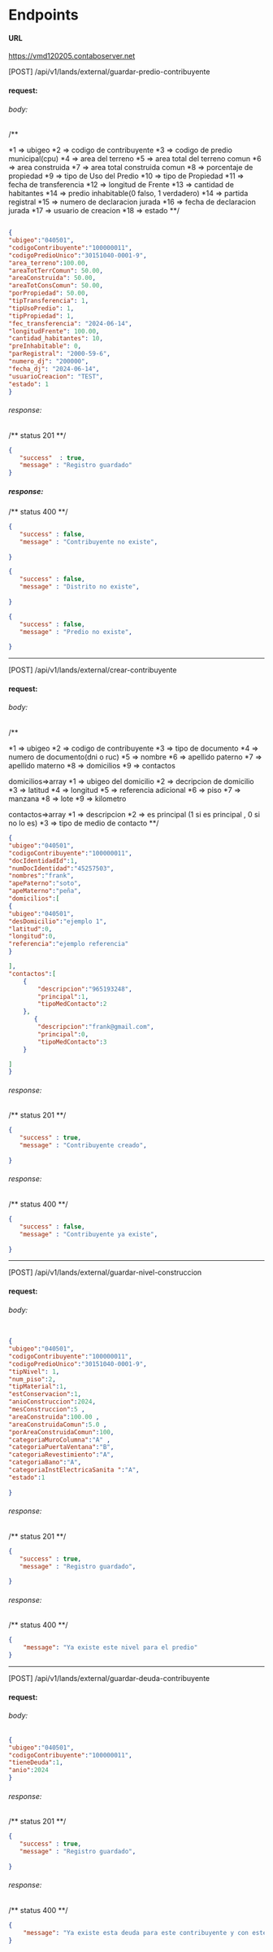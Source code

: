 
# Endpoints

#### URL
https://vmd120205.contaboserver.net

[POST]  <hostname>/api/v1/lands/external/guardar-predio-contribuyente

#### request:
###### body: 
/**

*1 => ubigeo
*2 => codigo de contribuyente
*3 => codigo de predio municipal(cpu)
*4 => area del terreno
*5 => area total del terreno comun
*6 => area construida
*7 => area total construida comun
*8 => porcentaje de propiedad
*9 => tipo de Uso del Predio
*10 => tipo de Propiedad
*11 => fecha de transferencia
*12 => longitud de Frente
*13 => cantidad de habitantes
*14 => predio inhabitable(0 falso, 1  verdadero)
*14 => partida registral
*15 => numero de declaracion jurada
*16 => fecha de declaracion jurada
*17 => usuario de creacion
*18 => estado
**/
```json

{ 
"ubigeo":"040501", 
"codigoContribuyente":"100000011", 
"codigoPredioUnico":"30151040-0001-9",
"area_terreno":100.00,
"areaTotTerrComun": 50.00,
"areaConstruida": 50.00,
"areaTotConsComun": 50.00,
"porPropiedad": 50.00,
"tipTransferencia": 1,
"tipUsoPredio": 1,
"tipPropiedad": 1,
"fec_transferencia": "2024-06-14",
"longitudFrente": 100.00,
"cantidad_habitantes": 10,
"preInhabitable": 0,
"parRegistral": "2000-59-6",
"numero_dj": "200000",
"fecha_dj": "2024-06-14",
"usuarioCreacion": "TEST",
"estado": 1
}
```

 

###### response:
/**
status 201
**/
```json
{
   "success"  : true,
   "message" : "Registro guardado"
}
``` 

##### response:
/**
status 400
**/
```json
{
   "success" : false,
   "message" : "Contribuyente no existe",
  
}
```

```json
{
   "success" : false,
   "message" : "Distrito no existe",
  
}
```

```json
{
   "success" : false,
   "message" : "Predio no existe",
  
}
```




---

[POST] <hostname>/api/v1/lands/external/crear-contribuyente

 

#### request:

###### body: 

/**

*1 => ubigeo
*2 => codigo de contribuyente
*3 => tipo de documento
*4 => numero de documento(dni o ruc)
*5 => nombre 
*6 => apellido paterno 
*7 => apellido materno
*8 => domicilios
*9 => contactos


domicilios=>array 
   *1 => ubigeo del domicilio 
   *2 => decripcion de domicilio
   *3 => latitud
   *4 => longitud
   *5  => referencia adicional
   *6  => piso
   *7  => manzana
   *8  => lote
   *9  => kilometro


contactos=>array 
   *1 => descripcion 
   *2 => es principal (1 si es principal , 0 si no lo es)
   *3 => tipo de medio de contacto
**/
```json
{
"ubigeo":"040501", 
"codigoContribuyente":"100000011", 
"docIdentidadId":1, 
"numDocIdentidad":"45257503", 
"nombres":"frank", 
"apePaterno":"soto", 
"apeMaterno":"peña", 
"domicilios":[
{
"ubigeo":"040501",
"desDomicilio":"ejemplo 1",
"latitud":0,
"longitud":0,
"referencia":"ejemplo referencia"
}

], 
"contactos":[
    {
        "descripcion":"965193248",
        "principal":1,
        "tipoMedContacto":2
    },
       {
        "descripcion":"frank@gmail.com",
        "principal":0,
        "tipoMedContacto":3
    }

]
}
```




###### response:
/**
status 201
**/
```json
{
   "success" : true,
   "message" : "Contribuyente creado",
  
}
```



###### response:
/**
status 400
**/
```json
{
   "success" : false,
   "message" : "Contribuyente ya existe",
  
}
```





---

[POST] <hostname>/api/v1/lands/external/guardar-nivel-construccion



#### request:

###### body: 


```json

{ 
"ubigeo":"040501", 
"codigoContribuyente":"100000011", 
"codigoPredioUnico":"30151040-0001-9",
"tipNivel": 1,
"num_piso":2, 
"tipMaterial":1,
"estConservacion":1, 
"anioConstruccion":2024, 
"mesConstruccion":5 ,
"areaConstruida":100.00 ,
"areaConstruidaComun":5.0 ,
"porAreaConstruidaComun":100, 
"categoriaMuroColumna":"A" ,
"categoriaPuertaVentana":"B", 
"categoriaRevestimiento":"A", 
"categoriaBano":"A",
"categoriaInstElectricaSanita ":"A",
"estado":1 
           
}
```


###### response:
/**
status 201
**/
```json
{
   "success" : true,
   "message" : "Registro guardado",
  
}
```



###### response:
/**
status 400
**/
```json
{
    "message": "Ya existe este nivel para el predio"
}
```

---

[POST] <hostname>/api/v1/lands/external/guardar-deuda-contribuyente

#### request:

###### body: 
```json
{ 
"ubigeo":"040501", 
"codigoContribuyente":"100000011", 
"tieneDeuda":1,
"anio":2024
}

```


###### response:
/**
status 201
**/
```json
{
   "success" : true,
   "message" : "Registro guardado",
  
}
```



###### response:
/**
status 400
**/
```json
{
    "message": "Ya existe esta deuda para este contribuyente y con este año"
}
```